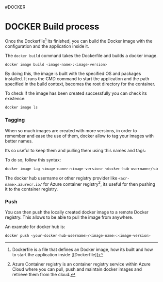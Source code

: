 #DOCKER 

# DOCKER Build process

Once the Dockerfile[^1] its finished, you can build the Docker image with the configuration and the application inside it. 

The `docker build` command takes the Dockerfile and builds a docker image. 
```bash
docker image build <image-name>:<image-version>
```

By doing this, the image is built with the specified OS and packages installed. 
It runs the CMD command to start the application and the path specified in the build context, becomes the root directory for the container. 

To check if the image has been created successfully you can check its existence: 

```bash
docker image ls
```

### Tagging

When so much images are created with more versions, in order to remember and ease the use of them, docker allow to tag your images with better names. 

Its so useful to keep them and pulling them using this names and tags: 

To do so, follow this syntax: 
```bash
docker image tag <image-name>:<image-version> <docker-hub-username>/<image-name>:<image-version>
```

The docker hub username or other registry provider like `<acr-name>.azurecr.io/` for Azure container registry[^2], its useful for then pushing it to the container registry. 

### Push

You can then push the locally created docker image to a remote Docker registry. 
This allows to be able to pull the image from anywhere. 

An example for docker hub is: 
```bash
docker push <your-docker-hub-username>/<image-name>:<image-version>
```

[^1]: Dockerfile is a file that defines an Docker image, how its built and how to start the application inside [[Dockerfile]]
[^2]: Azure Container registry is an container registry service within Azure Cloud where you can pull, push and maintain docker images and retrieve them from the cloud. 
